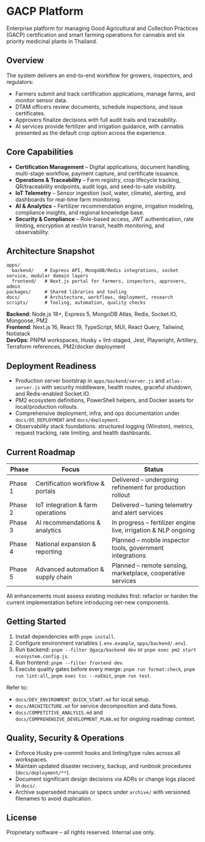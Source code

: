 # GACP Platform

Enterprise platform for managing Good Agricultural and Collection Practices (GACP) certification and smart farming operations for cannabis and six priority medicinal plants in Thailand.

## Overview

The system delivers an end-to-end workflow for growers, inspectors, and regulators:

- Farmers submit and track certification applications, manage farms, and monitor sensor data.
- DTAM officers review documents, schedule inspections, and issue certificates.
- Approvers finalize decisions with full audit trails and traceability.
- AI services provide fertilizer and irrigation guidance, with cannabis presented as the default crop option across the experience.

## Core Capabilities

- **Certification Management** – Digital applications, document handling, multi-stage workflow, payment capture, and certificate issuance.
- **Operations & Traceability** – Farm registry, crop lifecycle tracking, QR/traceability endpoints, audit logs, and seed-to-sale visibility.
- **IoT Telemetry** – Sensor ingestion (soil, water, climate), alerting, and dashboards for real-time farm monitoring.
- **AI & Analytics** – Fertilizer recommendation engine, irrigation modeling, compliance insights, and regional knowledge base.
- **Security & Compliance** – Role-based access, JWT authentication, rate limiting, encryption at rest/in transit, health monitoring, and observability.

## Architecture Snapshot

```
apps/
  backend/    # Express API, MongoDB/Redis integrations, socket service, modular domain layers
  frontend/   # Next.js portal for farmers, inspectors, approvers, admin
packages/     # Shared libraries and tooling
docs/         # Architecture, workflows, deployment, research
scripts/      # Tooling, automation, quality checks
```

**Backend**: Node.js 18+, Express 5, MongoDB Atlas, Redis, Socket.IO, Mongoose, PM2  
**Frontend**: Next.js 16, React 19, TypeScript, MUI, React Query, Tailwind, Notistack  
**DevOps**: PNPM workspaces, Husky + lint-staged, Jest, Playwright, Artillery, Terraform references, PM2/docker deployment

## Deployment Readiness

- Production server bootstrap in `apps/backend/server.js` and `atlas-server.js` with security middleware, health routes, graceful shutdown, and Redis-enabled Socket.IO.
- PM2 ecosystem definitions, PowerShell helpers, and Docker assets for local/production rollouts.
- Comprehensive deployment, infra, and ops documentation under `docs/05_DEPLOYMENT` and `docs/deployment`.
- Observability stack foundations: structured logging (Winston), metrics, request tracking, rate limiting, and health dashboards.

## Current Roadmap

| Phase   | Focus                              | Status                                                         |
| ------- | ---------------------------------- | -------------------------------------------------------------- |
| Phase 1 | Certification workflow & portals   | Delivered – undergoing refinement for production rollout       |
| Phase 2 | IoT integration & farm operations  | Delivered – tuning telemetry and alert services                |
| Phase 3 | AI recommendations & analytics     | In progress – fertilizer engine live, irrigation & NLP ongoing |
| Phase 4 | National expansion & reporting     | Planned – mobile inspector tools, government integrations      |
| Phase 5 | Advanced automation & supply chain | Planned – remote sensing, marketplace, cooperative services    |

All enhancements must assess existing modules first: refactor or harden the current implementation before introducing net-new components.

## Getting Started

1. Install dependencies with `pnpm install`.
2. Configure environment variables (`.env.example`, `apps/backend/.env`).
3. Run backend: `pnpm --filter @gacp/backend dev` or `pnpm exec pm2 start ecosystem.config.js`.
4. Run frontend: `pnpm --filter frontend dev`.
5. Execute quality gates before every merge: `pnpm run format:check`, `pnpm run lint:all`, `pnpm exec tsc --noEmit`, `pnpm run test`.

Refer to:

- `docs/DEV_ENVIRONMENT_QUICK_START.md` for local setup.
- `docs/ARCHITECTURE.md` for service decomposition and data flows.
- `docs/COMPETITIVE_ANALYSIS.md` and `docs/COMPREHENSIVE_DEVELOPMENT_PLAN.md` for ongoing roadmap context.

## Quality, Security & Operations

- Enforce Husky pre-commit hooks and linting/type rules across all workspaces.
- Maintain updated disaster recovery, backup, and runbook procedures (`docs/deployment/**`).
- Document significant design decisions via ADRs or change logs placed in `docs/`.
- Archive superseded manuals or specs under `archive/` with versioned filenames to avoid duplication.

## License

Proprietary software – all rights reserved. Internal use only.
